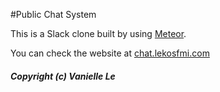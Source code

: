 #Public Chat System

This is a Slack clone built by using [Meteor](www.meteor.com).

You can check the website at [chat.lekosfmi.com](http://chat.lekosfmi.com/)

##### Copyright (c) Vanielle Le
